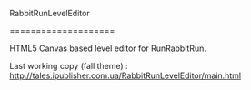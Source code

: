RabbitRunLevelEditor

====================

HTML5 Canvas based level editor for RunRabbitRun.

Last working copy (fall theme) :
http://tales.ipublisher.com.ua/RabbitRunLevelEditor/main.html

